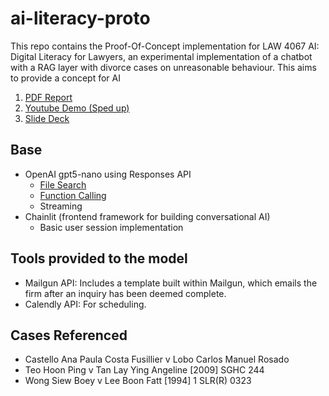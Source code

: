 # ai-literacy-proto
This repo contains the Proof-Of-Concept implementation for LAW 4067 AI: Digital Literacy for Lawyers, an experimental implementation of a chatbot with a RAG layer with divorce cases on unreasonable behaviour. This aims to provide a concept for AI 

1. [PDF Report](https://drive.google.com/file/d/1aD7YA_hh1RoNVzAwCb5wzjq_7Ylirgvg/view?usp=sharing)
2. [Youtube Demo (Sped up) ](https://youtu.be/xui0y0U2oys)
3. [Slide Deck](https://drive.google.com/file/d/1dH3cMvRqnGvcFXax4s3tUoNb4X5UmldC/view?usp=drive_link)

## Base
- OpenAI gpt5-nano using Responses API
    - [File Search](https://platform.openai.com/docs/guides/tools-file-search)
    - [Function Calling](https://platform.openai.com/docs/guides/function-calling)
    - Streaming
- Chainlit (frontend framework for building conversational AI)
    - Basic user session implementation

## Tools provided to the model
- Mailgun API: Includes a template built within Mailgun, which emails the firm after an inquiry has been deemed complete. 
- Calendly API: For scheduling. 

## Cases Referenced
- Castello Ana Paula Costa Fusillier v Lobo Carlos Manuel Rosado
- Teo Hoon Ping v Tan Lay Ying Angeline [2009] SGHC 244
- Wong Siew Boey v Lee Boon Fatt [1994] 1 SLR(R) 0323

